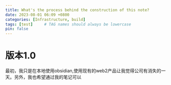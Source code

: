 ```yaml
---
title: What's the process behind the construction of this note?
date: 2023-08-01 06:09 +0800
categories: [Infrastructure, build]
tags: [test]     # TAG names should always be lowercase
pin: false
---
```


# 版本1.0
最初，我只是在本地使用obsidian,使用现有的web2产品让我觉得公司有消失的一天。另外，我也希望通过我的笔记可以